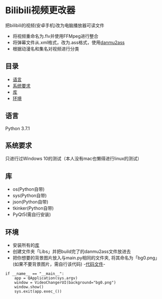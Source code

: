 # Bilibili视频更改器
把bilibili的视频(安卓手机)改为电脑播放器可读文件
 - 将视频重命名为.flv并使用FFMpeg进行整合
 - 将弹幕文件从.xml格式，改为.ass格式，使用[danmu2ass](https://github.com/ikde/danmu2ass/tree/master/Danmu2Ass)
 - 根据动漫名和集名对视频进行分类
 
## 目录
* [语言](#语言)
* [系统要求](#系统要求)
* [库](#库)
* [环境](#环境)

## 语言
Python 3.7.1

## 系统要求 
只进行过Windows 10的测试（本人没有mac也懒得进行linux的测试）

## 库
- os(Python自带)
- sys(Python自带)
- json(Python自带)
- tkinker(Python自带)
- PyQt5(需自行安装)

## 环境
- 安装所有的[库](#库)
- 创建文件夹「Libs」并把build完了的danmu2ass文件放进去
- 把你想要的背景图片放入与main.py相同的文件夹, 将其命名为「bg0.png」(如果不要背景图片，需自行该代码)
 -[代码文件](./Changer_Eng/main.py)- 
```
if __name__ == "__main__":
    app = QApplication(sys.argv)
    window = VideoChangerUI(background="bg0.png")
    window.show()
    sys.exit(app.exec_())
```
